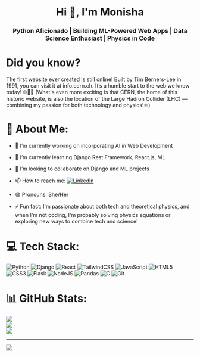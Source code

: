 <!--
**monisharavi729735/monisharavi729735** is a ✨ _special_ ✨ repository because its `README.md` (this file) appears on your GitHub profile.

Here are some ideas to get you started:

- 🔭 I’m currently working on ...
- 🌱 I’m currently learning ...
- 👯 I’m looking to collaborate on ...
- 🤔 I’m looking for help with ...
- 💬 Ask me about ...
- 📫 How to reach me: ...
- 😄 Pronouns: ...
- ⚡ Fun fact: ...
-->

<h1 align="center">Hi 👋, I'm Monisha</h1>
<h3 align="center">Python Aficionado | Building ML-Powered Web Apps | Data Science Enthusiast | Physics in Code</h3>

# Did you know?
The first website ever created is still online! Built by Tim Berners-Lee in 1991, you can visit it at info.cern.ch. It’s a humble start to the web we know today! 🌐👨‍💻 (What's even more exciting is that CERN, the home of this historic website, is also the location of the Large Hadron Collider (LHC) — combining my passion for both technology and physics!⚛️)

# 💫 About Me:
- 🔭 I’m currently working on incorporating AI in Web Development 
- 🌱 I’m currently learning Django Rest Framework, React.js, ML
- 👯 I’m looking to collaborate on Django and ML projects
- 📫 How to reach me: [![LinkedIn](https://img.shields.io/badge/LinkedIn-0A66C2?style=for-the-badge&logo=linkedin&logoColor=white)](https://linkedin.com/in/monisha-r-fsc1137)

- 😄 Pronouns: She/Her
- ⚡ Fun fact:  I'm passionate about both tech and theoretical physics, and when I'm not coding, I'm probably solving physics equations or exploring new ways to combine tech and science!


# 💻 Tech Stack:
![Python](https://img.shields.io/badge/python-3670A0?style=for-the-badge&logo=python&logoColor=ffdd54) ![Django](https://img.shields.io/badge/django-%23092E20.svg?style=for-the-badge&logo=django&logoColor=white) ![React](https://img.shields.io/badge/react-%2320232a.svg?style=for-the-badge&logo=react&logoColor=%2361DAFB) ![TailwindCSS](https://img.shields.io/badge/tailwindcss-%2338B2AC.svg?style=for-the-badge&logo=tailwind-css&logoColor=white)  ![JavaScript](https://img.shields.io/badge/javascript-%23323330.svg?style=for-the-badge&logo=javascript&logoColor=%23F7DF1E) ![HTML5](https://img.shields.io/badge/html5-%23E34F26.svg?style=for-the-badge&logo=html5&logoColor=white) ![CSS3](https://img.shields.io/badge/css3-%231572B6.svg?style=for-the-badge&logo=css3&logoColor=white)  ![Flask](https://img.shields.io/badge/flask-%23000.svg?style=for-the-badge&logo=flask&logoColor=white)  ![NodeJS](https://img.shields.io/badge/node.js-6DA55F?style=for-the-badge&logo=node.js&logoColor=white) ![Pandas](https://img.shields.io/badge/pandas-%23150458.svg?style=for-the-badge&logo=pandas&logoColor=white)  ![C](https://img.shields.io/badge/c-%2300599C.svg?style=for-the-badge&logo=c&logoColor=white) ![Git](https://img.shields.io/badge/git-%23F05033.svg?style=for-the-badge&logo=git&logoColor=white)
# 📊 GitHub Stats:
![](https://github-readme-stats.vercel.app/api?username=monisharavi729735&theme=dark&hide_border=false&include_all_commits=false&count_private=false)<br/>
![](https://github-readme-streak-stats.herokuapp.com/?user=monisharavi729735&theme=dark&hide_border=false)<br/>
![](https://github-readme-stats.vercel.app/api/top-langs/?username=monisharavi729735&theme=dark&hide_border=false&include_all_commits=false&count_private=false&layout=compact)

---
[![](https://visitcount.itsvg.in/api?id=monisharavi729735&icon=0&color=0)](https://visitcount.itsvg.in)

<!-- Proudly created with GPRM ( https://gprm.itsvg.in ) -->

